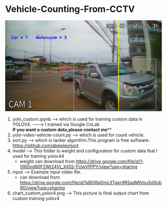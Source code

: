 # Vehicle-Counting-From-CCTV
![alt text](https://github.com/jteerani/Vehicle-Counting-From-CCTV/blob/main/sample_output.JPG)

1. yolo_custom.ipynb --> which is used for training custom data in YOLOV4.
		                ---> I trained via Google CoLab  
  ******If you want a custom data,please contact me********
2. yolo-video-vehicle-count.py --> which is used for count vehicle.
3. sort.py --> which is tacker algorithm.This program is free software: https://github.com/abewley/sort
5. model --> This folder is weight and configuration for custom data that I used for training yolov44
	- weight can download from https://drive.google.com/file/d/1-0I6Dnd90F2Wt24Vt_XjlSS-FUwVfPPY/view?usp=sharing
7. input --> Example input video file.
	- can download from https://drive.google.com/file/d/1sBI0RqDmLltTgpr9RSadMlVouXdXob9O/view?usp=sharing
9. chart_custom_yolov4.png --> This picture is final output chart from custom training yolov4

